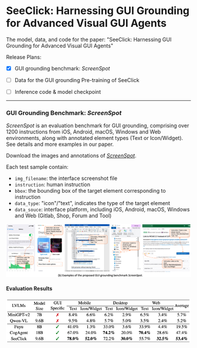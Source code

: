 # SeeClick: Harnessing GUI Grounding for Advanced Visual GUI Agents

The model, data, and code for the paper: "SeeClick: Harnessing GUI Grounding for Advanced Visual GUI Agents"

Release Plans:

- [x] GUI grounding benchmark: *ScreenSpot*
- [ ] Data for the GUI grounding Pre-training of SeeClick
- [ ] Inference code & model checkpoint


***
### GUI Grounding Benchmark: *ScreenSpot*

*ScreenSpot* is an evaluation benchmark for GUI grounding, comprising over 1200 instructions from iOS, Android, macOS, Windows and Web environments, along with annotated element types (Text or Icon/Widget). See details and more examples in our paper.

Download the images and annotations of [*ScreenSpot*](https://box.nju.edu.cn/d/5b8892c1901c4dbeb715/). 

Each test sample contain: 
* `img_filename`: the interface screenshot file
* `instruction`: human instruction
* `bbox`: the bounding box of the target element corresponding to instruction
* `data_type`: "icon"/"text", indicates the type of the target element
* `data_souce`: interface platform, including iOS, Android, macOS, Windows and Web (Gitlab, Shop, Forum and Tool)

![Examples of *ScreenSpot*](assets/screenspot.png)

#### Evaluation Results

![Results on *ScreenSpot*](assets/screenspot_result.png)
